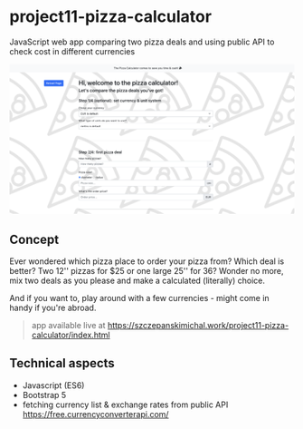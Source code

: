 # project11-pizza-calculator
JavaScript web app comparing two pizza deals and using public API to check cost in different currencies

![](img/pizza-calc-preview.png)

## Concept

Ever wondered which pizza place to order your pizza from? Which deal is better? Two 12'' pizzas for $25 or one large 25'' for 36? 
Wonder no more, mix two deals as you please and make a calculated (literally) choice.

And if you want to, play around with a few currencies - might come in handy if you're abroad.

> app available live at https://szczepanskimichal.work/project11-pizza-calculator/index.html
> 

## Technical aspects
- Javascript (ES6)
- Bootstrap 5
- fetching currency list & exchange rates from public API https://free.currencyconverterapi.com/ 
